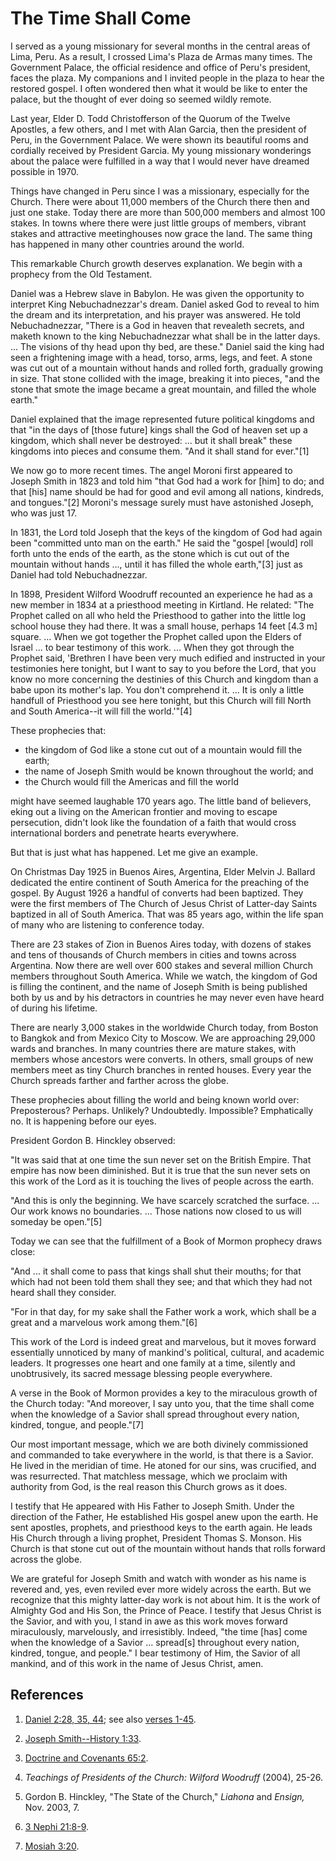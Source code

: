 # The Time Shall Come

I served as a young missionary for several months in the central areas of
Lima, Peru. As a result, I crossed Lima's Plaza de Armas many times. The
Government Palace, the official residence and office of Peru's president,
faces the plaza. My companions and I invited people in the plaza to hear the
restored gospel. I often wondered then what it would be like to enter the
palace, but the thought of ever doing so seemed wildly remote.

Last year, Elder D. Todd Christofferson of the Quorum of the Twelve Apostles,
a few others, and I met with Alan Garcia, then the president of Peru, in the
Government Palace. We were shown its beautiful rooms and cordially received by
President Garcia. My young missionary wonderings about the palace were
fulfilled in a way that I would never have dreamed possible in 1970.

Things have changed in Peru since I was a missionary, especially for the
Church. There were about 11,000 members of the Church there then and just one
stake. Today there are more than 500,000 members and almost 100 stakes. In
towns where there were just little groups of members, vibrant stakes and
attractive meetinghouses now grace the land. The same thing has happened in
many other countries around the world.

This remarkable Church growth deserves explanation. We begin with a prophecy
from the Old Testament.

Daniel was a Hebrew slave in Babylon. He was given the opportunity to
interpret King Nebuchadnezzar's dream. Daniel asked God to reveal to him the
dream and its interpretation, and his prayer was answered. He told
Nebuchadnezzar, "There is a God in heaven that revealeth secrets, and maketh
known to the king Nebuchadnezzar what shall be in the latter days. ... The
visions of thy head upon thy bed, are these." Daniel said the king had seen a
frightening image with a head, torso, arms, legs, and feet. A stone was cut
out of a mountain without hands and rolled forth, gradually growing in size.
That stone collided with the image, breaking it into pieces, "and the stone
that smote the image became a great mountain, and filled the whole earth."

Daniel explained that the image represented future political kingdoms and that
"in the days of [those future] kings shall the God of heaven set up a kingdom,
which shall never be destroyed: ... but it shall break" these kingdoms into
pieces and consume them. "And it shall stand for ever."[1]

We now go to more recent times. The angel Moroni first appeared to Joseph
Smith in 1823 and told him "that God had a work for [him] to do; and that
[his] name should be had for good and evil among all nations, kindreds, and
tongues."[2] Moroni's message surely must have astonished Joseph, who was just
17.

In 1831, the Lord told Joseph that the keys of the kingdom of God had again
been "committed unto man on the earth." He said the "gospel [would] roll forth
unto the ends of the earth, as the stone which is cut out of the mountain
without hands ..., until it has filled the whole earth,"[3] just as Daniel had
told Nebuchadnezzar.

In 1898, President Wilford Woodruff recounted an experience he had as a new
member in 1834 at a priesthood meeting in Kirtland. He related: "The Prophet
called on all who held the Priesthood to gather into the little log school
house they had there. It was a small house, perhaps 14 feet [4.3 m] square. ...
When we got together the Prophet called upon the Elders of Israel ... to bear
testimony of this work. ... When they got through the Prophet said, 'Brethren I
have been very much edified and instructed in your testimonies here tonight,
but I want to say to you before the Lord, that you know no more concerning the
destinies of this Church and kingdom than a babe upon its mother's lap. You
don't comprehend it. ... It is only a little handfull of Priesthood you see here
tonight, but this Church will fill North and South America--it will fill the
world.'"[4]

These prophecies that:

  * the kingdom of God like a stone cut out of a mountain would fill the earth; 
  * the name of Joseph Smith would be known throughout the world; and 
  * the Church would fill the Americas and fill the world 

might have seemed laughable 170 years ago. The little band of believers, eking
out a living on the American frontier and moving to escape persecution, didn't
look like the foundation of a faith that would cross international borders and
penetrate hearts everywhere.

But that is just what has happened. Let me give an example.

On Christmas Day 1925 in Buenos Aires, Argentina, Elder Melvin J. Ballard
dedicated the entire continent of South America for the preaching of the
gospel. By August 1926 a handful of converts had been baptized. They were the
first members of The Church of Jesus Christ of Latter-day Saints baptized in
all of South America. That was 85 years ago, within the life span of many who
are listening to conference today.

There are 23 stakes of Zion in Buenos Aires today, with dozens of stakes and
tens of thousands of Church members in cities and towns across Argentina. Now
there are well over 600 stakes and several million Church members throughout
South America. While we watch, the kingdom of God is filling the continent,
and the name of Joseph Smith is being published both by us and by his
detractors in countries he may never even have heard of during his lifetime.

There are nearly 3,000 stakes in the worldwide Church today, from Boston to
Bangkok and from Mexico City to Moscow. We are approaching 29,000 wards and
branches. In many countries there are mature stakes, with members whose
ancestors were converts. In others, small groups of new members meet as tiny
Church branches in rented houses. Every year the Church spreads farther and
farther across the globe.

These prophecies about filling the world and being known world over:
Preposterous? Perhaps. Unlikely? Undoubtedly. Impossible? Emphatically no. It
is happening before our eyes.

President Gordon B. Hinckley observed:

"It was said that at one time the sun never set on the British Empire. That
empire has now been diminished. But it is true that the sun never sets on this
work of the Lord as it is touching the lives of people across the earth.

"And this is only the beginning. We have scarcely scratched the surface. ... Our
work knows no boundaries. ... Those nations now closed to us will someday be
open."[5]

Today we can see that the fulfillment of a Book of Mormon prophecy draws
close:

"And ... it shall come to pass that kings shall shut their mouths; for that
which had not been told them shall they see; and that which they had not heard
shall they consider.

"For in that day, for my sake shall the Father work a work, which shall be a
great and a marvelous work among them."[6]

This work of the Lord is indeed great and marvelous, but it moves forward
essentially unnoticed by many of mankind's political, cultural, and academic
leaders. It progresses one heart and one family at a time, silently and
unobtrusively, its sacred message blessing people everywhere.

A verse in the Book of Mormon provides a key to the miraculous growth of the
Church today: "And moreover, I say unto you, that the time shall come when the
knowledge of a Savior shall spread throughout every nation, kindred, tongue,
and people."[7]

Our most important message, which we are both divinely commissioned and
commanded to take everywhere in the world, is that there is a Savior. He lived
in the meridian of time. He atoned for our sins, was crucified, and was
resurrected. That matchless message, which we proclaim with authority from
God, is the real reason this Church grows as it does.

I testify that He appeared with His Father to Joseph Smith. Under the
direction of the Father, He established His gospel anew upon the earth. He
sent apostles, prophets, and priesthood keys to the earth again. He leads His
Church through a living prophet, President Thomas S. Monson. His Church is
that stone cut out of the mountain without hands that rolls forward across the
globe.

We are grateful for Joseph Smith and watch with wonder as his name is revered
and, yes, even reviled ever more widely across the earth. But we recognize
that this mighty latter-day work is not about him. It is the work of Almighty
God and His Son, the Prince of Peace. I testify that Jesus Christ is the
Savior, and with you, I stand in awe as this work moves forward miraculously,
marvelously, and irresistibly. Indeed, "the time [has] come when the knowledge
of a Savior ... spread[s] throughout every nation, kindred, tongue, and people."
I bear testimony of Him, the Savior of all mankind, and of this work in the
name of Jesus Christ, amen.

## References

  1. [Daniel 2:28, 35, 44](https://www.lds.org/scriptures/ot/dan/2.28,35,44?lang=eng#27); see also [verses 1-45](https://www.lds.org/scriptures/ot/dan/2.1-45?lang=eng#0).

  2. [Joseph Smith--History 1:33](https://www.lds.org/scriptures/pgp/js-h/1.33?lang=eng#32).

  3. [Doctrine and Covenants 65:2](https://www.lds.org/scriptures/dc-testament/dc/65.2?lang=eng#1).

  4. _Teachings of Presidents of the Church: Wilford Woodruff_ (2004), 25-26.

  5. Gordon B. Hinckley, "The State of the Church," _Liahona_ and _Ensign,_ Nov. 2003, 7.

  6. [3 Nephi 21:8-9](https://www.lds.org/scriptures/bofm/3-ne/21.8-9?lang=eng#7).

  7. [Mosiah 3:20](https://www.lds.org/scriptures/bofm/mosiah/3.20?lang=eng#19).

